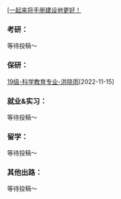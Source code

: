 [[一起来将手册建设地更好！](preface/Sharing_experience.md)

### 考研：
等待投稿～

### 保研：
[19级-科学教育专业-洪晓雨](升学就业篇/化学与材料科学学院/19级-科学教育专业-洪晓雨.md)[2022-11-15]

### 就业&实习：

等待投稿～

### 留学：

等待投稿～

### 其他出路：

等待投稿～
